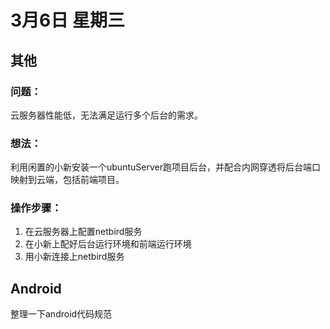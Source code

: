 # 3月6日 星期三



## 其他

### 问题：

云服务器性能低，无法满足运行多个后台的需求。



### 想法：

利用闲置的小新安装一个ubuntuServer跑项目后台，并配合内网穿透将后台端口映射到云端，包括前端项目。



### 操作步骤：

1. 在云服务器上配置netbird服务
2. 在小新上配好后台运行环境和前端运行环境
3. 用小新连接上netbird服务



## Android

整理一下android代码规范
